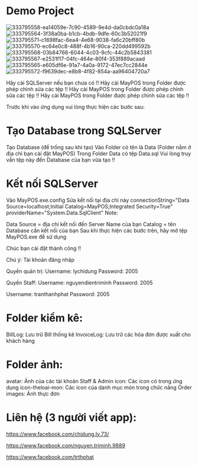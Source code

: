 # Demo Project
![333795558-ea14059e-7c90-4589-9e4d-da0cbdc0a18a](https://github.com/MinhFX/POS/assets/146899219/9a9274ef-214d-46c6-a414-d64d04d2cd92)
![333795564-3f38a0ba-b1cb-4bdb-9dfe-60c3b52021f9](https://github.com/MinhFX/POS/assets/146899219/67ef2831-62d0-4b99-9f9d-dfa560243f96)
![333795571-c1698fac-6ea4-4e68-9038-fa6c20bff80b](https://github.com/MinhFX/POS/assets/146899219/ec561309-9942-4e95-b107-d61c3621f911)
![333795570-ec64e0c8-488f-4b16-90ca-220dd499592b](https://github.com/MinhFX/POS/assets/146899219/ff5fa4f5-3138-4aa2-95d1-b0a47b187227)
![333795568-03b84766-6044-4c03-9cfc-44c2b5843381](https://github.com/MinhFX/POS/assets/146899219/fef44203-8c4d-4ec3-81f4-c94e569122a2)
![333795567-e2531f17-04fc-464e-80f4-353f889acaad](https://github.com/MinhFX/POS/assets/146899219/d593b1b2-e779-4944-8d14-067e5d56b976)
![333795565-e605df6e-91a7-4a0a-9172-47ec7cc2844e](https://github.com/MinhFX/POS/assets/146899219/a741156f-3a08-431c-a4d8-bab9cefda1c7)
![333795572-f9639dec-e8b8-4f82-854a-aa96404720a7](https://github.com/MinhFX/POS/assets/146899219/75e7bfc5-c3d5-4cdf-8cba-803a63eea6ed)

Hãy cài SQLServer nếu bạn chưa có !! Hãy cài MayPOS trong Folder được phép chỉnh sửa các tệp !! Hãy cài MayPOS trong Folder được phép chỉnh sửa các tệp !! Hãy cài MayPOS trong Folder được phép chỉnh sửa các tệp !!

Trước khi vào ứng dụng vui lòng thực hiện các bước sau:

# Tạo Database trong SQLServer
Tạo Database (để trống sau khi tạo)
Vào Folder có tên là Data (Folder nằm ở địa chỉ bạn cài đặt MayPOS)
Trong Folder Data có tệp Data.sql Vui lòng truy vấn tệp này đến Database của bạn vừa tạo !!
# Kết nối SQLServer
Vào MayPOS.exe.config
Sửa kết nối tại địa chỉ này connectionString="Data Source=localhost;Initial Catalog=MayPOS;Integrated Security=True" providerName="System.Data.SqlClient"
Note:

Data Source = địa chỉ kết nối đến Server Name của bạn
Catalog = tên Database cần kết nối của bạn
Sau khi thực hiện các bước trên, hãy mở tệp MayPOS.exe để sử dụng

Chúc bạn cài đặt thành công !!

Chú ý: Tài khoản đăng nhập

Quyền quản trị:
Username: lychidung Password: 2005

Quyền Staff:
Username: nguyendientriminh Password: 2005

Username: tranthanhphat Password: 2005

# Folder kiểm kê:
BillLog: Lưu trữ Bill thống kê
InvoiceLog: Lưu trữ các hóa đơn được xuất cho khách hàng
# Folder ảnh:
avatar: Ảnh của các tài khoản Staff & Admin
icon: Các icon có trong ứng dụng
icon-theloai-mon: Các icon của danh mục món trong chức năng Order
images: Ảnh thực đơn
# Liên hệ (3 người viết app):
https://www.facebook.com/chidung.ly.73/

https://www.facebook.com/nguyen.triminh.9889

https://www.facebook.com/trthphat
